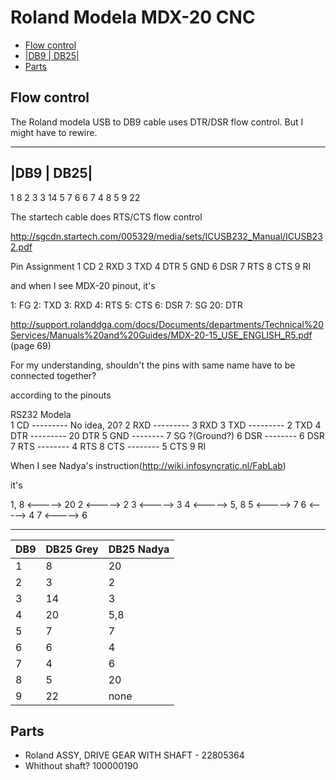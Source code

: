 # Roland Modela MDX-20 CNC


<!-- vim-markdown-toc GFM -->

* [Flow control](#flow-control)
* [|DB9  |   DB25|](#db9-----db25)
* [Parts](#parts)

<!-- vim-markdown-toc -->


## Flow control

The Roland modela USB to DB9 cable uses DTR/DSR flow control. But I might have to rewire.

---
|DB9  |   DB25|
---
1    8
2    3
3    14
5    7
6    6
7    4
8    5
9    22

The startech cable does RTS/CTS flow control


http://sgcdn.startech.com/005329/media/sets/ICUSB232_Manual/ICUSB232.pdf

Pin Assignment
1 CD
2 RXD
3 TXD
4 DTR
5 GND
6 DSR
7 RTS
8 CTS
9 RI

and when I see MDX-20 pinout, it's

1: FG
2: TXD
3: RXD
4: RTS
5: CTS
6: DSR 
7: SG
20: DTR

http://support.rolanddga.com/docs/Documents/departments/Technical%20Services/Manuals%20and%20Guides/MDX-20-15_USE_ENGLISH_R5.pdf
(page 69)

For my understanding, shouldn't the pins with same name have to be
connected together?

according to the pinouts  

RS232     Modela    
1 CD    --------- No idea, 20?
2 RXD  --------- 3 RXD
3 TXD  --------- 2 TXD
4 DTR --------- 20 DTR
5 GND -------- 7 SG ?(Ground?)
6 DSR -------- 6 DSR
7 RTS -------- 4 RTS
8 CTS -------- 5 CTS
9 RI

When I see Nadya's instruction(http://wiki.infosyncratic.nl/FabLab)

it's 

1, 8 <-----> 20
   2 <----->  2
   3 <----->  3
   4 <----->  5, 8
   5 <----->  7
   6 <----->  4
   7 <----->  6


---
|DB9  |   DB25 Grey| DB25 Nadya
--- | --- | ---
1  |  8  | 20
2  |  3  | 2
3  |  14 | 3
4  |  20 | 5,8
5  |  7  | 7
6  |  6  | 4
7  |  4  | 6
8  |  5  |20
9  |  22 | none

## Parts

- Roland ASSY, DRIVE GEAR WITH SHAFT - 22805364
- Whithout shaft? 100000190


